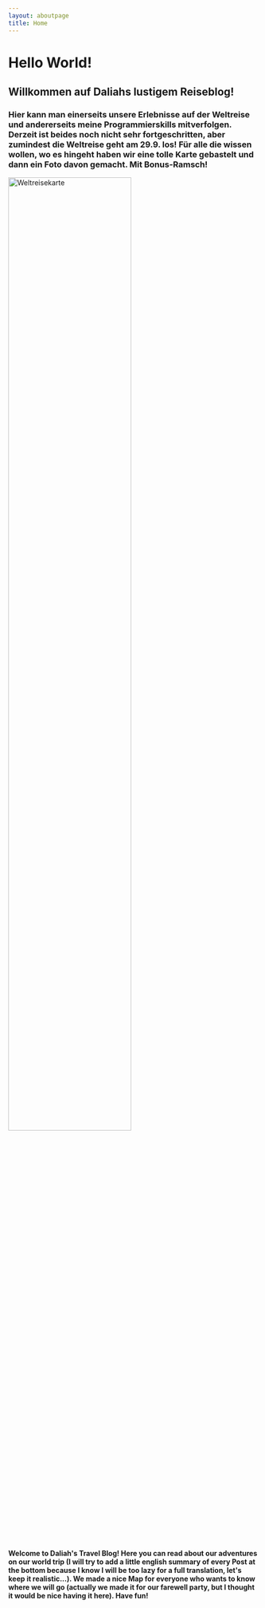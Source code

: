 ```yaml
---
layout: aboutpage
title: Home
---
```


# Hello World!
## Willkommen auf Daliahs lustigem Reiseblog!

### Hier kann man einerseits unsere Erlebnisse auf der Weltreise und andererseits meine Programmierskills mitverfolgen. Derzeit ist beides noch nicht sehr fortgeschritten, aber zumindest die Weltreise geht am 29.9. los! Für alle die wissen wollen, wo es hingeht haben wir eine tolle Karte gebastelt und dann ein Foto davon gemacht. Mit Bonus-Ramsch!

<img src="/assets/img/Karte.JPG" alt="Weltreisekarte" width="70%">

#### Welcome to Daliah's Travel Blog! Here you can read about our adventures on our world trip (I will try to add a little english summary of every Post at the bottom because I know I will be too lazy for a full translation, let's keep it realistic...). We made a nice Map for everyone who wants to know where we will go (actually we made it for our farewell party, but I thought it would be nice having it here). Have fun!


